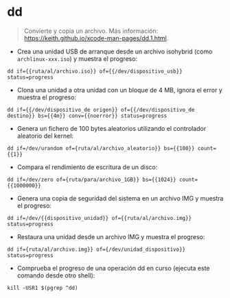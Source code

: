# dd

> Convierte y copia un archivo.
> Más información: <https://keith.github.io/xcode-man-pages/dd.1.html>.

- Crea una unidad USB de arranque desde un archivo isohybrid (como `archlinux-xxx.iso`) y muestra el progreso:

`dd if={{ruta/al/archivo.iso}} of={{/dev/dispositivo_usb}} status=progress`

- Clona una unidad a otra unidad con un bloque de 4 MB, ignora el error y muestra el progreso:

`dd if={{/dev/dispositivo_de origen}} of={{/dev/dispositivo_de destino}} bs={{4m}} conv={{noerror}} status=progress`

- Genera un fichero de 100 bytes aleatorios utilizando el controlador aleatorio del kernel:

`dd if=/dev/urandom of={ruta/al/archivo_aleatorio}} bs={{100}} count={{1}}`

- Compara el rendimiento de escritura de un disco:

`dd if=/dev/zero of={ruta/para/archivo_1GB}} bs={{1024}} count={{1000000}}`

- Genera una copia de seguridad del sistema en un archivo IMG y muestra el progreso:

`dd if=/dev/{{dispositivo_unidad}} of={{ruta/al/archivo.img}} status=progress`

- Restaura una unidad desde un archivo IMG y muestra el progreso:

`dd if={ruta/al/archivo.img}} of={/dev/unidad_dispositivo}} status=progress`

- Comprueba el progreso de una operación dd en curso (ejecuta este comando desde otro shell):

`kill -USR1 $(pgrep ^dd)`
